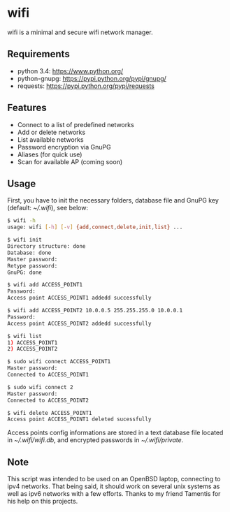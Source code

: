 wifi
====
wifi is a minimal and secure wifi network manager.

## Requirements
 * python 3.4: https://www.python.org/
 * python-gnupg: https://pypi.python.org/pypi/gnupg/
 * requests: https://pypi.python.org/pypi/requests

## Features
* Connect to a list of predefined networks
* Add or delete networks
* List available networks
* Password encryption via GnuPG
* Aliases (for quick use)
* Scan for available AP (coming soon)

## Usage
First, you have to init the necessary folders, database file and GnuPG key (default: _~/.wifi_), see below:
```sh
$ wifi -h
usage: wifi [-h] [-v] {add,connect,delete,init,list} ...

$ wifi init
Directory structure: done
Database: done
Master password:
Retype password:
GnuPG: done

$ wifi add ACCESS_POINT1
Password:
Access point ACCESS_POINT1 addedd successfully

$ wifi add ACCESS_POINT2 10.0.0.5 255.255.255.0 10.0.0.1
Password:
Access point ACCESS_POINT2 addedd successfully

$ wifi list
1) ACCESS_POINT1
2) ACCESS_POINT2

$ sudo wifi connect ACCESS_POINT1
Master password:
Connected to ACCESS_POINT1

$ sudo wifi connect 2
Master password:
Connected to ACCESS_POINT2

$ wifi delete ACCESS_POINT1
Access point ACCESS_POINT1 deleted sucessfully
```
Access points config informations are stored in a text database file located
in _~/.wifi/wifi.db_, and encrypted passwords in _~/.wifi/private_.

## Note
This script was intended to be used on an OpenBSD laptop, connecting
to ipv4 networks. That being said, it should work on several unix systems
as well as ipv6 networks with a few efforts. Thanks to my friend Tamentis
for his help on this projects.
